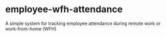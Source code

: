 # employee-wfh-attendance
A simple system for tracking employee attendance during remote work or work-from-home (WFH)
